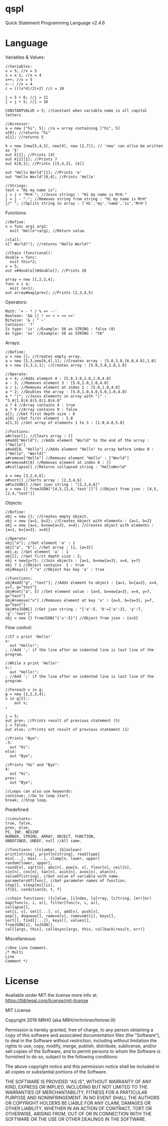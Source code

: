 # qspl
Quick Statement Programming Language v2.4.6

# Language

Variables & Values:
```
//Variables:
x = 5; //x = 5
x = x-1; //x = 4
x++; //x = 5
x--; //x = 4
c = (((x*4)/2)+2) //c = 10

j = 5 + 6; //j = 11
j = j + 5; //j = 16

CONSTANTVALUE = 5; //Constant when variable name is all capital letters

//Accessor:
a = new ["hi", 5]; //a = array containing ["hi", 5]
a[0]; //returns "hi"
a[1]; //returns 5

k = new [new[5,4,3], new[4], new [2,7]]; // 'new' can allso be written as '§'
out k[1]; //Prints [4]
out k[2][1]; //Prints 7
out k[0,1]; //Prints [[5,4,3], [4]]

out "Hello World"[1]; //Prints 'e'
out "Hello World"[0,4]; //Prints 'Hello'

//Strings:
text = "Hi my name is";
j = j + "MrH."; //Joins strings : "Hi my name is MrH."
j = j - "."; //Removes string from string : "Hi my name is MrH"
j/" "; //Splits string to array : ['Hi','my','name','is','MrH']
```
Functions:
```
//Define:
x = func arg1 arg2:
  exit "Hello"+arg1; //Return value.

//Call:
x[" World!"]; //returns "Hello World!"

//Chain (functional):
double = func:
  exit this*2;
x = 5;
out x#double[]#double[]; //Prints 20

array = new [1,2,3,4];
func o i a:
  exit (o+1);
out array#map[prev]; //Prints [2,3,4,5]
``` 
Operators:
```
Math: '+ - * / % ++ --'
Boolean: '&& || ! == < > <= >='
Bitwise: '& | ^ ~'
Contains: '?'
Is type: 'is' //Example: 56 as STRING : false (0)
As type: 'as' //Example: 56 as STRING : "56"
```
Arrays:
```
//Define:
a = new []; //Creates empty array.
a = new [5,3,new[6,4],1]; //Creates array : [5.0,3.0,[6.0,4.0],1.0]
a = new [5,3,2,1]; //Creates array : [5.0,3.0,2.0,1.0]

//Operate:
a + 4; //Adds element 4 : [5.0,3.0,2.0,1.0,4.0]
a - 3; //Removes element 3 : [5.0,2.0,1.0,4.0]
a / 1; //Removes element at index 1 : [5.0,1.0,4.0]
a * 2; //Doubles the array : [5.0,1.0,4.0,5.0,1.0,4.0]
a * "|"; //Joins elements in array with "|" : "5.0|1.0|4.0|5.0|1.0|4.0"
a ? 4 //Array contains 4 : true
a ? 9 //Array contains 9 : false
a[]; //Get first depth size : 6
a[0] //Get first element : 5.0
a[1,3] //Get array of elements 1 to 3 : [1.0,4.0,5.0]

//Fuctions:
a#clear[]; //Clears array : []
a#add["World"]; //Adds element "World" to the end of the array : ["Hello"]
a#add[0, "Hello"] //Adds element "Hello" to array before index 0 : ["Hello", "World]"
a#remove["Hello"] //Removes element "Hello" : ["World"]
a#removeAt[0] //Removes element at index 0 : []
a#collapse[] //Returns collapsed string : "HelloWorld"

a = new [3,2,4,6];
a#sort[] //Sorts array : [2,3,4,6]
a#toJSON[] //Get json string : "[2,3,4,6]"
a = new [] fromJSON["[4,5,[2,4,'text']]"] //Object from json : [4,5,[2,4,"text"]]
```
Objects:
```
//Define:
obj = new {}; //Creates empty object.
obj = new {a=1, b=2}; //Creates object with elements : {a=1, b=2}
obj = new {a=1, b=new{a=3}, x=4}; //Creates object with elements : {a=1, b={a=3}, x=4}}

//Operate:
obj["a"]; //Get element 'a' : 1
obj["a", "b"]; //Get array : [1, {a=3}]
obj.a; //Get element 'a' : 1
obj[]; //Get first depth size : 2;
obj + new{y=7}; //Join objects : {a=1, b=new{a=3}, x=4, y=7}
obj ? 1 //Object contains  1 : true
obj#keys[] ? "a" //Object has key 'a' : true

//Functions:
obj#add["g", "text"]; //Adds element to object : {a=1, b={a=3}, x=4, y=7, g="text"}
obj#set["a", 5] //Set element value : {a=5, b=new{a=3}, x=4, y=7, g="text"}
obj#remove["x"] //Removes element at key 'x' : {a=5, b={a=3}, y=7, g="text"}
obj#toJSON[] //Get json string : "{'a':5, 'b'={'a':3}, 'y':7, 'g':'text'}"
obj = new {} fromJSON["{'x':5}"] //Object from json : {x=5}
```
Flow control:
```
//If x print 'Hello!'
x:
  out "Hello!";
; //Add ';' if the line after an indented line is last line of the program.
  
//While x print 'Hello!'
x::
  out "Hello!";
; //Add ';' if the line after an indented line is last line of the program.

//Foreach v in g:
g = new [1,2,3,4];
v in g[2]::
	out v;
;
  
j = 5;
out prev; //Prints result of previous statement (5)
j = false;
out else; //Prints not result of previous statement (1)

//Prints "Bye":
-3:
  out "Hi";
else:
  out "Bye";
  
//Prints "Hi" and "Bye":
4:
  out "Hi";
prev:
  out "Bye";
  
//Loops can also use keywords:
continue; //Go to loop start.
break; //Stop loop.
```
Predefined:
```
//constants:
true, false,
prev, else,
PI, INF, NEGINF
NUMBER, STRING, ARRAY, OBJECT, FUNCTION,
UNDEFINED, UNDEF, null //All same.

//functions: ([n]umber, [b]oolean)
print[string], println[string], read[type]
min[...], max[...], clamp[n, lower, upper]
random[lower, upper], 
round[n], sqrt[n], abs[n], pow[n, x], floor[n], ceil[n],
sin[n], cos[n], tan[n], asin[n], acos[n], atan[n],
valueOf[string], //Get value of variable with name.
parametersOf[func], //Get parameter names of function.
stop[], sleep[millis],
if[b], condition[b, t, f]

//chain functions: ([v]alue, [i]ndex, [a]rray, [s]tring, [err]or)
map[func(v, i, a)], filter[func(v, i, a)],
collapse[],
set[i, v], set[[...], v], add[v], push[v], 
pop[], dequeue[], remove[v], removeAt[i], keys[],
sort[], find[[...]], keys[], values[],
fromJSON[s], toJSON[],
call[args, this], callAsync[args, this, callback(result, err)]
```
Miscellaneous:
```
//One Line Comment.
/* Multi
Line
Comment */
```

# License

Available under MIT the license more info at: https://tldrlegal.com/license/mit-license

MIT License

Copyright 2019 MRH0 (aka MRH/mrhminer/hminer.lll)

Permission is hereby granted, free of charge, to any person obtaining a copy
of this software and associated documentation files (the "Software"), to deal
in the Software without restriction, including without limitation the rights
to use, copy, modify, merge, publish, distribute, sublicense, and/or sell
copies of the Software, and to permit persons to whom the Software is
furnished to do so, subject to the following conditions:

The above copyright notice and this permission notice shall be included in all
copies or substantial portions of the Software.

THE SOFTWARE IS PROVIDED "AS IS", WITHOUT WARRANTY OF ANY KIND, EXPRESS OR
IMPLIED, INCLUDING BUT NOT LIMITED TO THE WARRANTIES OF MERCHANTABILITY,
FITNESS FOR A PARTICULAR PURPOSE AND NONINFRINGEMENT. IN NO EVENT SHALL THE
AUTHORS OR COPYRIGHT HOLDERS BE LIABLE FOR ANY CLAIM, DAMAGES OR OTHER
LIABILITY, WHETHER IN AN ACTION OF CONTRACT, TORT OR OTHERWISE, ARISING FROM,
OUT OF OR IN CONNECTION WITH THE SOFTWARE OR THE USE OR OTHER DEALINGS IN THE
SOFTWARE.
